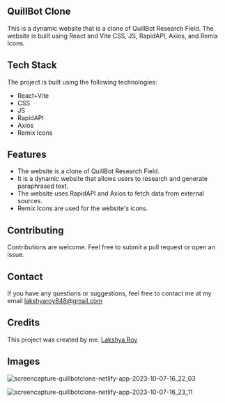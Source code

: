 ## QuillBot Clone

This is a dynamic website that is a clone of QuillBot Research Field. The website is built using React and Vite CSS, JS, RapidAPI, Axios, and Remix Icons.

## Tech Stack

The project is built using the following technologies:

- React+Vite
- CSS
- JS
- RapidAPI
- Axios
- Remix Icons

## Features

- The website is a clone of QuillBot Research Field.
- It is a dynamic website that allows users to research and generate paraphrased text.
- The website uses RapidAPI and Axios to fetch data from external sources.
- Remix Icons are used for the website's icons.

## Contributing

Contributions are welcome. Feel free to submit a pull request or open an issue.

## Contact

If you have any questions or suggestions, feel free to contact me at my email lakshyaroy848@gmail.com

## Credits

This project was created by me. [Lakshya Roy](https://www.linkedin.com/in/lakshya-roy729/)

## Images

![screencapture-quillbotclone-netlify-app-2023-10-07-16_22_03](https://github.com/LakshyaRoy/QuillBot-Clone/assets/110491845/3728cac5-7aac-47c9-8cbb-8461d162f111)

![screencapture-quillbotclone-netlify-app-2023-10-07-16_23_11](https://github.com/LakshyaRoy/QuillBot-Clone/assets/110491845/ef56c884-cfea-4705-a0fc-38aa0fd9be89)
